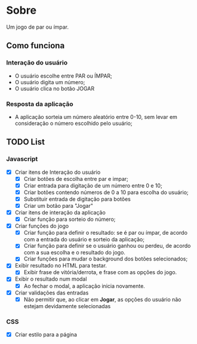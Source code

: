 # Sobre
Um jogo de par ou ímpar.

## Como funciona
### Interação do usuário

- O usuário escolhe entre PAR ou ÍMPAR;
- O usuário digita um número;
- O usuário clica no botão JOGAR

### Resposta da aplicação
- A aplicação sorteia um número aleatório entre 0-10, sem levar em consideração o número escolhido pelo usuário;

## TODO List
### Javascript

- [x] Criar itens de Interação do usuário
   - [x] Criar botões de escolha entre par e impar;
   - [x] Criar entrada para digitação de um número entre 0 e 10;
   - [x] Criar botões contendo números de 0 a 10 para escolha do usuário;
   - [x] Substituir entrada de digitação para botões
   - [x] Criar um botão para "Jogar"

- [x] Criar itens de interação da aplicação
   - [x] Criar função para sorteio do número;

- [x] Criar funções do jogo
   - [x] Criar função para definir o resultado: se é par ou ímpar, de acordo com a entrada do usuário e sorteio da aplicação;
   - [x] Criar função para definir se o usuário ganhou ou perdeu, de acordo com a sua escolha e o resultado do jogo.
   - [x] Criar funções para mudar o background dos botões selecionados;

- [x] Exibir resultado no HTML para testar.
   - [x] Exibir frase de vitória/derrota, e frase com as opções do jogo.

- [x] Exibir o resultado num modal
   - [x] Ao fechar o modal, a aplicação inicia novamente.

- [x] Criar validações das entradas
   - [x] Não permitir que, ao clicar em **Jogar**, as opções do usuário não estejam devidamente selecionadas
### CSS

- [x] Criar estilo para a página